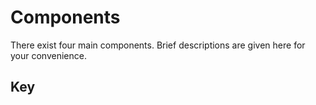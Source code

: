 # Components

There exist four main components.
Brief descriptions are given here for your convenience.

## Key

